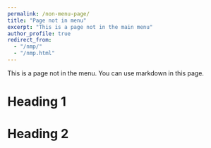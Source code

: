 ```yaml
---
permalink: /non-menu-page/
title: "Page not in menu"
excerpt: "This is a page not in the main menu"
author_profile: true
redirect_from:
  - "/nmp/"
  - "/nmp.html"
---
```


This is a page not in the menu. You can use markdown in this page.

Heading 1
======

Heading 2
======
